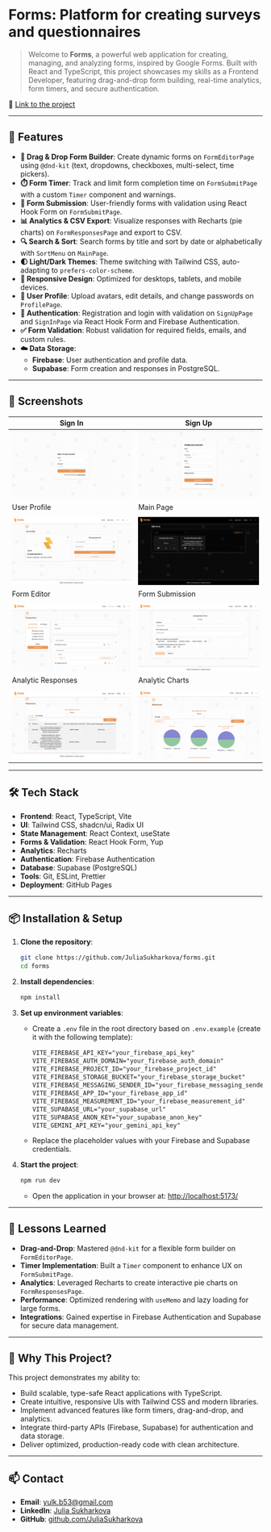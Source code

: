 # Forms: Platform for creating surveys and questionnaires


> Welcome to **Forms**, a powerful web application for creating, managing, and analyzing forms, inspired by Google Forms. Built with React and TypeScript, this project showcases my skills as a Frontend Developer, featuring drag-and-drop form building, real-time analytics, form timers, and secure authentication.

🔗 [Link to the project](https://juliasukharkova.github.io/forms)

---

## 🚀 Features

- **🎯 Drag & Drop Form Builder**: Create dynamic forms on `FormEditorPage` using `@dnd-kit` (text, dropdowns, checkboxes, multi-select, time pickers).
- **⏱️ Form Timer**: Track and limit form completion time on `FormSubmitPage` with a custom `Timer` component and warnings.
- **📝 Form Submission**: User-friendly forms with validation using React Hook Form on `FormSubmitPage`.
- **📊 Analytics & CSV Export**: Visualize responses with Recharts (pie charts) on `FormResponsesPage` and export to CSV.
- **🔍 Search & Sort**: Search forms by title and sort by date or alphabetically with `SortMenu` on `MainPage`.
- **🌓 Light/Dark Themes**: Theme switching with Tailwind CSS, auto-adapting to `prefers-color-scheme`.
- **📱 Responsive Design**: Optimized for desktops, tablets, and mobile devices.
- **👤 User Profile**: Upload avatars, edit details, and change passwords on `ProfilePage`.
- **🔐 Authentication**: Registration and login with validation on `SignUpPage` and `SignInPage` via React Hook Form and Firebase Authentication.
- **✅ Form Validation**: Robust validation for required fields, emails, and custom rules.
- **☁️ Data Storage**:
  - **Firebase**: User authentication and profile data.
  - **Supabase**: Form creation and responses in PostgreSQL.

---

## 📸 Screenshots

| Sign In |  Sign Up  |
|-------------|-------------|
| ![Sign In](public/screenshots/signIn.png) | ![Sign Up](public/screenshots/signUp.png) |
| User Profile | Main Page
| | |
|  ![User Profile](public/screenshots/userProfile.png) | ![Main Page](public/screenshots/main.png) |
| Form Editor | Form Submission |
| | |
| ![Form Editor](public/screenshots/formeditor.png) | ![Form Submission](public/screenshots/formSubmit.png) |
|Analytic Responses | Analytic Charts |
|                  |                 | 
| ![Analytics 1](public/screenshots/analyticsResponses.png) | ![Analytics 2](public/screenshots/analyticsChart.png) |


---

## 🛠️ Tech Stack

- **Frontend**: React, TypeScript, Vite
- **UI**: Tailwind CSS, shadcn/ui, Radix UI
- **State Management**: React Context, useState
- **Forms & Validation**: React Hook Form, Yup
- **Analytics**: Recharts
- **Authentication**: Firebase Authentication
- **Database**: Supabase (PostgreSQL)
- **Tools**: Git, ESLint, Prettier
- **Deployment**: GitHub Pages

---

## 📦 Installation & Setup

1. **Clone the repository**:
   ```bash
   git clone https://github.com/JuliaSukharkova/forms.git
   cd forms
   ```

2. **Install dependencies**:
   ```bash
   npm install
   ```

3. **Set up environment variables**:
   - Create a `.env` file in the root directory based on `.env.example` (create it with the following template):
     
     ```plaintext
     VITE_FIREBASE_API_KEY="your_firebase_api_key"
     VITE_FIREBASE_AUTH_DOMAIN="your_firebase_auth_domain"
     VITE_FIREBASE_PROJECT_ID="your_firebase_project_id"
     VITE_FIREBASE_STORAGE_BUCKET="your_firebase_storage_bucket"
     VITE_FIREBASE_MESSAGING_SENDER_ID="your_firebase_messaging_sender_id"
     VITE_FIREBASE_APP_ID="your_firebase_app_id"
     VITE_FIREBASE_MEASUREMENT_ID="your_firebase_measurement_id"
     VITE_SUPABASE_URL="your_supabase_url"
     VITE_SUPABASE_ANON_KEY="your_supabase_anon_key"
     VITE_GEMINI_API_KEY="your_gemini_api_key"
     ```
   - Replace the placeholder values with your Firebase and Supabase credentials.

4. **Start the project**:
   ```bash
   npm run dev
   ```
   - Open the application in your browser at: [http://localhost:5173/](http://localhost:5173/)

---

## 🧠 Lessons Learned

- **Drag-and-Drop**: Mastered `@dnd-kit` for a flexible form builder on `FormEditorPage`.
- **Timer Implementation**: Built a `Timer` component to enhance UX on `FormSubmitPage`.
- **Analytics**: Leveraged Recharts to create interactive pie charts on `FormResponsesPage`.
- **Performance**: Optimized rendering with `useMemo` and lazy loading for large forms.
- **Integrations**: Gained expertise in Firebase Authentication and Supabase for secure data management.

---

## 🌟 Why This Project?

This project demonstrates my ability to:
- Build scalable, type-safe React applications with TypeScript.
- Create intuitive, responsive UIs with Tailwind CSS and modern libraries.
- Implement advanced features like form timers, drag-and-drop, and analytics.
- Integrate third-party APIs (Firebase, Supabase) for authentication and data storage.
- Deliver optimized, production-ready code with clean architecture.

---

## 📫 Contact

- **Email**: yulk.b53@gmail.com
- **LinkedIn**: [Julia Sukharkova](https://www.linkedin.com/in/juliasukharkova/)
- **GitHub**: [github.com/JuliaSukharkova](https://github.com/JuliaSukharkova)
